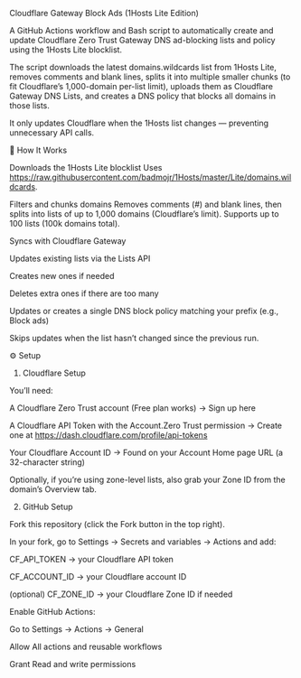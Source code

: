 Cloudflare Gateway Block Ads (1Hosts Lite Edition)

A GitHub Actions workflow and Bash script to automatically create and update Cloudflare Zero Trust Gateway DNS ad-blocking lists and policy using the 1Hosts Lite
 blocklist.

The script downloads the latest domains.wildcards list from 1Hosts Lite, removes comments and blank lines, splits it into multiple smaller chunks (to fit Cloudflare’s 1,000-domain per-list limit), uploads them as Cloudflare Gateway DNS Lists, and creates a DNS policy that blocks all domains in those lists.

It only updates Cloudflare when the 1Hosts list changes — preventing unnecessary API calls.

🚀 How It Works

Downloads the 1Hosts Lite blocklist
Uses https://raw.githubusercontent.com/badmojr/1Hosts/master/Lite/domains.wildcards.

Filters and chunks domains
Removes comments (#) and blank lines, then splits into lists of up to 1,000 domains (Cloudflare’s limit).
Supports up to 100 lists (100k domains total).

Syncs with Cloudflare Gateway

Updates existing lists via the Lists API

Creates new ones if needed

Deletes extra ones if there are too many

Updates or creates a single DNS block policy matching your prefix (e.g., Block ads)

Skips updates when the list hasn’t changed since the previous run.

⚙️ Setup
1. Cloudflare Setup

You’ll need:

A Cloudflare Zero Trust account (Free plan works) → Sign up here

A Cloudflare API Token with the Account.Zero Trust permission
→ Create one at https://dash.cloudflare.com/profile/api-tokens

Your Cloudflare Account ID
→ Found on your Account Home page URL (a 32-character string)

Optionally, if you’re using zone-level lists, also grab your Zone ID from the domain’s Overview tab.

2. GitHub Setup

Fork this repository (click the Fork button in the top right).

In your fork, go to Settings → Secrets and variables → Actions and add:

CF_API_TOKEN → your Cloudflare API token

CF_ACCOUNT_ID → your Cloudflare account ID

(optional) CF_ZONE_ID → your Cloudflare Zone ID if needed

Enable GitHub Actions:

Go to Settings → Actions → General

Allow All actions and reusable workflows

Grant Read and write permissions
